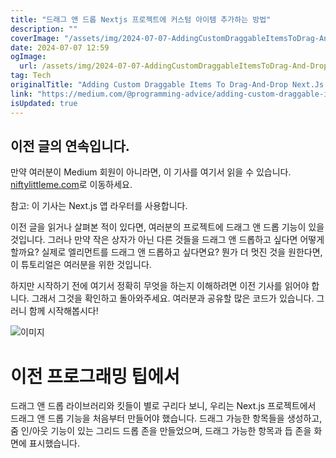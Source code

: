 ```yaml
---
title: "드래그 앤 드롭 Nextjs 프로젝트에 커스텀 아이템 추가하는 방법"
description: ""
coverImage: "/assets/img/2024-07-07-AddingCustomDraggableItemsToDrag-And-DropNextJsProject_0.png"
date: 2024-07-07 12:59
ogImage:
  url: /assets/img/2024-07-07-AddingCustomDraggableItemsToDrag-And-DropNextJsProject_0.png
tag: Tech
originalTitle: "Adding Custom Draggable Items To Drag-And-Drop Next.Js Project"
link: "https://medium.com/@programming-advice/adding-custom-draggable-items-to-drag-and-drop-next-js-project-7087d494d19a"
isUpdated: true
---
```


## 이전 글의 연속입니다.

만약 여러분이 Medium 회원이 아니라면, 이 기사를 여기서 읽을 수 있습니다. [niftylittleme.com](https://niftylittleme.com)로 이동하세요.

참고: 이 기사는 Next.js 앱 라우터를 사용합니다.

이전 글을 읽거나 살펴본 적이 있다면, 여러분의 프로젝트에 드래그 앤 드롭 기능이 있을 것입니다. 그러나 만약 작은 상자가 아닌 다른 것들을 드래그 앤 드롭하고 싶다면 어떻게 할까요? 실제로 엘리먼트를 드래그 앤 드롭하고 싶다면요? 뭔가 더 멋진 것을 원한다면, 이 튜토리얼은 여러분을 위한 것입니다.

<!-- seedividend - 사각형 -->

<ins class="adsbygoogle"
     style="display:block"
     data-ad-client="ca-pub-4877378276818686"
     data-ad-slot="1898504329"
     data-ad-format="auto"
     data-full-width-responsive="true"></ins>

<script>
     (adsbygoogle = window.adsbygoogle || []).push({});
</script>

하지만 시작하기 전에 여기서 정확히 무엇을 하는지 이해하려면 이전 기사를 읽어야 합니다. 그래서 그것을 확인하고 돌아와주세요. 여러분과 공유할 많은 코드가 있습니다. 그러니 함께 시작해봅시다!

![이미지](/assets/img/2024-07-07-AddingCustomDraggableItemsToDrag-And-DropNextJsProject_0.png)

# 이전 프로그래밍 팁에서

드래그 앤 드롭 라이브러리와 킷들이 별로 구리다 보니, 우리는 Next.js 프로젝트에서 드래그 앤 드롭 기능을 처음부터 만들어야 했습니다. 드래그 가능한 항목들을 생성하고, 줌 인/아웃 기능이 있는 그리드 드롭 존을 만들었으며, 드래그 가능한 항목과 듭 존을 화면에 표시했습니다.
